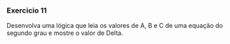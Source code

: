 ### Exercicio 11

Desenvolva uma lógica que leia os valores de A, B e C de uma equação do
segundo grau e mostre o valor de Delta.